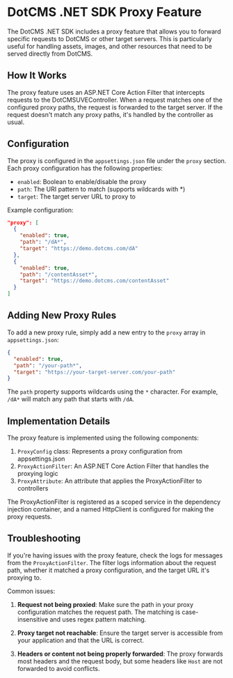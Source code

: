 # DotCMS .NET SDK Proxy Feature

The DotCMS .NET SDK includes a proxy feature that allows you to forward specific requests to DotCMS or other target servers. This is particularly useful for handling assets, images, and other resources that need to be served directly from DotCMS.

## How It Works

The proxy feature uses an ASP.NET Core Action Filter that intercepts requests to the DotCMSUVEController. When a request matches one of the configured proxy paths, the request is forwarded to the target server. If the request doesn't match any proxy paths, it's handled by the controller as usual.

## Configuration

The proxy is configured in the `appsettings.json` file under the `proxy` section. Each proxy configuration has the following properties:

- `enabled`: Boolean to enable/disable the proxy
- `path`: The URI pattern to match (supports wildcards with *)
- `target`: The target server URL to proxy to

Example configuration:

```json
"proxy": [
  {
    "enabled": true,
    "path": "/dA*",
    "target": "https://demo.dotcms.com/dA"
  },
  {
    "enabled": true,
    "path": "/contentAsset*",
    "target": "https://demo.dotcms.com/contentAsset"
  }
]
```

## Adding New Proxy Rules

To add a new proxy rule, simply add a new entry to the `proxy` array in `appsettings.json`:

```json
{
  "enabled": true,
  "path": "/your-path*",
  "target": "https://your-target-server.com/your-path"
}
```

The `path` property supports wildcards using the `*` character. For example, `/dA*` will match any path that starts with `/dA`.

## Implementation Details

The proxy feature is implemented using the following components:

1. `ProxyConfig` class: Represents a proxy configuration from appsettings.json
2. `ProxyActionFilter`: An ASP.NET Core Action Filter that handles the proxying logic
3. `ProxyAttribute`: An attribute that applies the ProxyActionFilter to controllers

The ProxyActionFilter is registered as a scoped service in the dependency injection container, and a named HttpClient is configured for making the proxy requests.

## Troubleshooting

If you're having issues with the proxy feature, check the logs for messages from the `ProxyActionFilter`. The filter logs information about the request path, whether it matched a proxy configuration, and the target URL it's proxying to.

Common issues:

1. **Request not being proxied**: Make sure the path in your proxy configuration matches the request path. The matching is case-insensitive and uses regex pattern matching.

2. **Proxy target not reachable**: Ensure the target server is accessible from your application and that the URL is correct.

3. **Headers or content not being properly forwarded**: The proxy forwards most headers and the request body, but some headers like `Host` are not forwarded to avoid conflicts.
